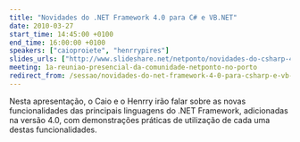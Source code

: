 ```yaml
---
title: "Novidades do .NET Framework 4.0 para C# e VB.NET"
date: 2010-03-27
start_time: 14:45:00 +0100
end_time: 16:00:00 +0100
speakers: ["caioproiete", "henrrypires"]
slides_urls: ["http://www.slideshare.net/netponto/novidades-do-csharp-40-3581269"]
meeting: 1a-reuniao-presencial-da-comunidade-netponto-no-porto
redirect_from: /sessao/novidades-do-net-framework-4-0-para-csharp-e-vb-net-2/
---
```

Nesta apresentação, o Caio e o Henrry irão falar sobre as novas funcionalidades das principais linguagens do .NET Framework, adicionadas na versão 4.0, com demonstrações práticas de utilização de cada uma destas funcionalidades.

